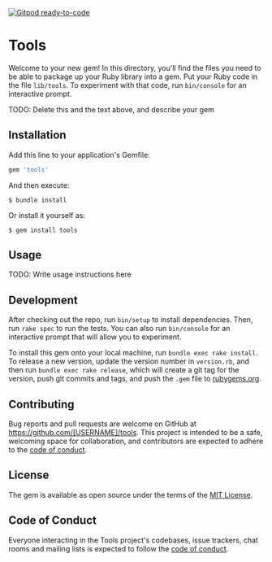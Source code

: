 [![Gitpod ready-to-code](https://img.shields.io/badge/Gitpod-ready--to--code-blue?logo=gitpod)](https://gitpod.io/#https://github.com/gzim921/testing)

# Tools

Welcome to your new gem! In this directory, you'll find the files you need to be able to package up your Ruby library into a gem. Put your Ruby code in the file `lib/tools`. To experiment with that code, run `bin/console` for an interactive prompt.

TODO: Delete this and the text above, and describe your gem

## Installation

Add this line to your application's Gemfile:

```ruby
gem 'tools'
```

And then execute:

    $ bundle install

Or install it yourself as:

    $ gem install tools

## Usage

TODO: Write usage instructions here

## Development

After checking out the repo, run `bin/setup` to install dependencies. Then, run `rake spec` to run the tests. You can also run `bin/console` for an interactive prompt that will allow you to experiment.

To install this gem onto your local machine, run `bundle exec rake install`. To release a new version, update the version number in `version.rb`, and then run `bundle exec rake release`, which will create a git tag for the version, push git commits and tags, and push the `.gem` file to [rubygems.org](https://rubygems.org).

## Contributing

Bug reports and pull requests are welcome on GitHub at https://github.com/[USERNAME]/tools. This project is intended to be a safe, welcoming space for collaboration, and contributors are expected to adhere to the [code of conduct](https://github.com/[USERNAME]/tools/blob/master/CODE_OF_CONDUCT.md).


## License

The gem is available as open source under the terms of the [MIT License](https://opensource.org/licenses/MIT).

## Code of Conduct

Everyone interacting in the Tools project's codebases, issue trackers, chat rooms and mailing lists is expected to follow the [code of conduct](https://github.com/[USERNAME]/tools/blob/master/CODE_OF_CONDUCT.md).

